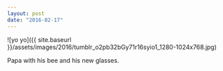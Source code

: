 ```yaml
---
layout: post
date: "2016-02-17"
---
```


![yo yo]({{ site.baseurl }}/assets/images/2016/tumblr_o2pb32bGy71r16syio1_1280-1024x768.jpg)

Papa with his bee and his new glasses.
